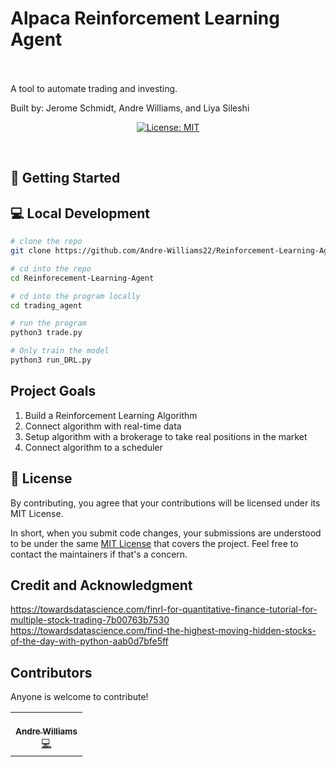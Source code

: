 <p align="center">
<h1>Alpaca Reinforcement Learning Agent </h1>
<br>
<br>
A tool to automate trading and investing.

Built by: Jerome Schmidt, Andre Williams, and Liya Sileshi
</p>
<p align="center">
  <a href="#" target="_blank">
    <img alt="License: MIT" src="https://img.shields.io/badge/License-MIT-yellow.svg" />
  </a>
</p>
<br>

## 🚀 Getting Started


## 💻 Local Development

```bash
# clone the repo
git clone https://github.com/Andre-Williams22/Reinforcement-Learning-Agent
```
```bash
# cd into the repo
cd Reinforecement-Learning-Agent
```
```bash
# cd into the program locally
cd trading_agent
```
```bash
# run the program
python3 trade.py
```
```bash
# Only train the model
python3 run_DRL.py
```

## Project Goals
1. Build a Reinforcement Learning Algorithm
2. Connect algorithm with real-time data
3. Setup algorithm with a brokerage to take real positions in the market
4. Connect algorithm to a scheduler


## 📝 License

By contributing, you agree that your contributions will be licensed under its MIT License.

In short, when you submit code changes, your submissions are understood to be under the same [MIT License](http://choosealicense.com/licenses/mit/) that covers the project. Feel free to contact the maintainers if that's a concern.

## Credit and Acknowledgment

https://towardsdatascience.com/finrl-for-quantitative-finance-tutorial-for-multiple-stock-trading-7b00763b7530
https://towardsdatascience.com/find-the-highest-moving-hidden-stocks-of-the-day-with-python-aab0d7bfe5ff


## Contributors

Anyone is welcome to contribute!

<table>
  <tr>
    <td align="center"><a href="https://github.com/Andre-Williams22"><br /><sub><b>Andre Williams</b></sub></a><br /><a href="https://github.com/Andre-Williams22/msconsole/commits?author=Andre-Williams22" title="Code">💻</a></td>

  </tr>
